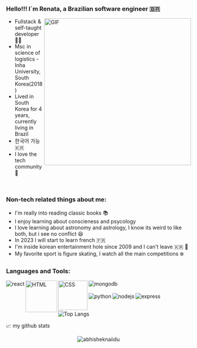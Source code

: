 ### Hello!!! I´m Renata, a Brazilian software engineer :brazil:

<img align="right" alt="GIF" src="https://media.giphy.com/media/MPsZGvgi0kdSyNtfku/giphy.gif" width="400px"/>

- Fullstack & self-taught developer :woman_technologist:
- Msc in science of logistics - Inha University, South Korea(2018)
- Lived in South Korea for 4 years, currently living in Brazil
- 한국어 가능 :kr:
- I love the tech community :purple_heart:


<br />

### Non-tech related things about me:
- I'm really into reading classic books :books:
- I enjoy learning about conscieness and psycology
- I love learning about astronomy and astrology, I know its weird to like both, but i see no conflict :satisfied:
- In 2023 I will start to learn french :fr:
- I'm inside korean entertainment hole since 2009 and I can't leave :kr: :purple_heart:
- My favorite sport is figure skating, I watch all the main competitions :snowflake:


### Languages and Tools:

<div>
  <img align="left" alt="react" src="https://img.shields.io/badge/react%20-%2320232a.svg?&style=for-the-badge&logo=react&logoColor=%2361DAFB"/>
  <img align="left" alt="HTML" width="86px" src="https://img.shields.io/badge/-html5-E34F26?&style=for-the-badge&logo=html5&logoColor=white"/>
  <img align="left" alt="CSS" width="80px" src="https://img.shields.io/badge/-css3-1572B6?&style=for-the-badge&logo=css3&logoColor=white"/>
  <img align="left" alt="mongodb" src="https://img.shields.io/badge/MongoDB-4DB33D?logo=mongodb&logoColor=white&style=for-the-badge"/>
</div>


<br />
<br />

<div>
  <img align="left" alt="python" src="https://img.shields.io/badge/python-4B8BBE?logo=python&logoColor=white&style=for-the-badge"/>
  <img align="left" alt="nodejs" src="https://img.shields.io/badge/-Node.js-black?&style=for-the-badge&logo=node.js&logoColor=339933"/>
  <img align="left" alt="express" src="https://img.shields.io/badge/-Express-grey?&style=for-the-badge&logo=express&logoColor=white"/>
</div>


<br />
<br />



[medium]: https://medium.com/@renatamachado_73871
[twitter]: https://twitter.com/rennatts
[linkedin]: https://www.linkedin.com/in/renata-machado11/


![Top Langs](https://github-readme-stats.vercel.app/api/top-langs/?username=Rennatts&hide=css,scss,html&theme=tokyonight)


📈 my github stats

<p align="center"> <img src="https://github-readme-stats.vercel.app/api?username=rennatts&show_icons=true&theme=gotham" alt="abhisheknaiidu" />
